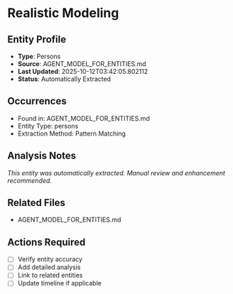 # Realistic Modeling

## Entity Profile
- **Type**: Persons
- **Source**: AGENT_MODEL_FOR_ENTITIES.md
- **Last Updated**: 2025-10-12T03:42:05.802112
- **Status**: Automatically Extracted

## Occurrences
- Found in: AGENT_MODEL_FOR_ENTITIES.md
- Entity Type: persons
- Extraction Method: Pattern Matching

## Analysis Notes
*This entity was automatically extracted. Manual review and enhancement recommended.*

## Related Files
- AGENT_MODEL_FOR_ENTITIES.md

## Actions Required
- [ ] Verify entity accuracy
- [ ] Add detailed analysis
- [ ] Link to related entities
- [ ] Update timeline if applicable
